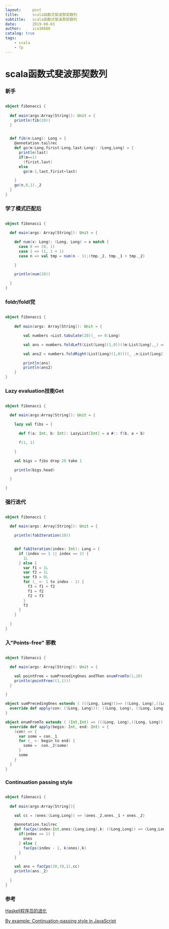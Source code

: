 ```yaml
---
layout:     post
title:      scala函数式斐波那契数列
subtitle:   scala函数式斐波那契数列
date:       2019-08-03
author:     ica10888
catalog: true
tags:
    - scala
    - fp
---
```



# scala函数式斐波那契数列

### 新手 

``` scala

object fibonacci {
  
  def main(args:Array[String]): Unit = {
    println(fib(20))
  }


  def fib(n:Long): Long = {
    @annotation.tailrec
    def go(m:Long,firist:Long,last:Long): (Long,Long) = {
      println(last)
      if(m==1)
        (firist,last)
      else
        go(m-1,last,firist+last)

    }
    go(n,0,1)._2
  }
}
```

### 学了模式匹配后 

``` scala

object fibonacci {

  def main(args: Array[String]): Unit = {

    def num(x: Long): (Long, Long) = x match {
      case 0 => (0, 1)
      case 1 => (1, 1 + 1)
      case n => val tmp = num(n - 1);(tmp._2, tmp._1 + tmp._2)

    }

    println(num(20))

  }
}
```

### foldr/foldl党

``` scala

object fibonacci {
    
	def main(args: Array[String]): Unit = {

        val numbers =List.tabulate(20)(_ => 0:Long)

        val ans = numbers.foldLeft(List[Long](1,0))((m:List[Long],_) =>  (m.head + m.drop(1).head)+:m)

        val ans2 = numbers.foldRight(List[Long](1,0))((_ ,n:List[Long]) => (n.head + n.drop(1).head)+:n)

        println(ans)
        println(ans2)
    }
}
```

### Lazy evaluation技能Get

``` scala

object fibonacci {

  def main(args:Array[String]): Unit = {

    lazy val fibs = {

      def f(a: Int, b: Int): LazyList[Int] = a #:: f(b, a + b)

      f(1, 1)

    }

    val bigs = fibs drop 20 take 1

    println(bigs.head)

  }

}
```

### 强行迭代

``` scala

object fibonacci {

  def main(args: Array[String]): Unit = {

    println(fabIteration(20))


    def fabIteration(index: Int): Long = {
      if (index == 1 || index == 2) {
        1L
      } else {
        var f1 = 1L
        var f2 = 1L
        var f3 = 0L
        for (_ <- 1 to index - 1) {
          f3 = f1 + f2
          f1 = f2
          f2 = f3
        }
        f3
      }
    }
    
  }
}
```

### 入"Points-free" 邪教

``` scala

object fibonacci {

  def main(args: Array[String]): Unit = {

    val pointFree = sumPrecedingOnes andThen enumFromTo(1,20)
    println(pointFree((1,1)))
  }

}

object sumPrecedingOnes extends ( (((Long, Long)))=> ((Long, Long),((Long, Long)) => (Long, Long))){
  override def apply(con: ((Long, Long))): ((Long, Long), ((Long, Long)) => (Long, Long)) = (con,(t:(Long,Long)) =>(t._2,t._1+t._2))
}

object enumFromTo extends ( (Int,Int) => (((Long, Long),((Long, Long)) => (Long, Long))) => (Long, Long)){
  override def apply(begin: Int, end: Int) = {
    (con) => {
      var some = con._1
      for (_ <- begin to end) {
        some =  con._2(some)
      }
      some
    }
  }
}


```

### Continuation passing style

``` scala

object fibonacci {
  
  def main(args:Array[String]){

    val cc = (ones:(Long,Long)) => (ones._2,ones._1 + ones._2)

    @annotation.tailrec
    def facCps(index:Int,ones:(Long,Long),k: ((Long,Long)) => (Long,Long)): (Long,Long) = {
      if(index == 1) {
        ones
      } else {
        facCps(index - 1, k(ones),k)
      }
    }

    val ans = facCps(20,(0,1),cc)
    println(ans._2)

  }
}

```

### 参考

[Haskell程序员的进化](https://zhuanlan.zhihu.com/p/19923138?utm_source=qq&utm_medium=social&utm_oi=1054840305219612672)

[By example: Continuation-passing style in JavaScript](http://matt.might.net/articles/by-example-continuation-passing-style/)
